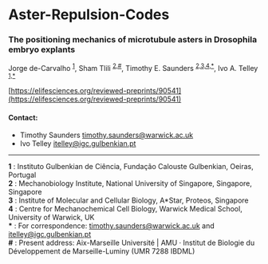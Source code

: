 # Aster-Repulsion-Codes

### The positioning mechanics of microtubule asters in Drosophila embryo explants  

Jorge de-Carvalho <sup id="a1">[1](#f1)</sup>, Sham Tlili <sup id="a1">[2,#](#f1)</sup>, Timothy E. Saunders <sup id="a1">[2,3,4,*](#f1)</sup>, Ivo A. Telley <sup id="a1">[1,*](#f1)</sup>

[https://elifesciences.org/reviewed-preprints/90541](https://elifesciences.org/reviewed-preprints/90541)


#### Contact:
* Timothy Saunders <timothy.saunders@warwick.ac.uk>
* Ivo Telley <itelley@igc.gulbenkian.pt> 

<hr/>

<b id="f1">1</b> : Instituto Gulbenkian de Ciência, Fundação Calouste Gulbenkian, Oeiras, Portugal  
<b id="f1">2</b> : Mechanobiology Institute, National University of Singapore, Singapore, Singapore   
<b id="f1">3</b> : Institute of Molecular and Cellular Biology, A*Star, Proteos, Singapore  
<b id="f1">4</b> : Centre for Mechanochemical Cell Biology, Warwick Medical School, University of Warwick, UK  
<b id="f1">\*</b> : For correspondence: timothy.saunders@warwick.ac.uk and itelley@igc.gulbenkian.pt  
<b id="f1">#</b> : Present address: Aix-Marseille Université | AMU · Institut de Biologie du Développement de Marseille-Luminy (UMR 7288 IBDML)  
